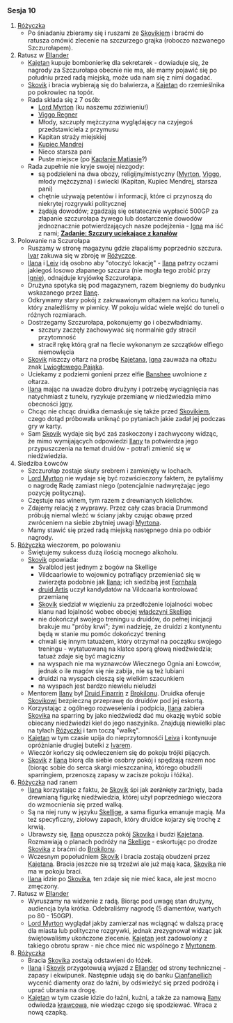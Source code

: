 ### Sesja 10
1. [Różyczka](#l_rozyczka)
    * Po śniadaniu zbieramy się i ruszami ze [Skovikiem](#p_skovik) i braćmi do ratusza omówić zlecenie na szczurzego grajka (roboczo nazwanego Szczurołapem).
2. Ratusz w [Ellander](#l_m_ellander)
    * [Kajetan](#g_kajetan) kupuje bombonierkę dla sekretarek - dowiaduje się, że nagrody za Szczurołapa obecnie nie ma, ale mamy pojawić się po południu przed radą miejską, może uda nam się z nimi dogadać.
    * [Skovik](#p_skovik) i bracia wybierają się do balwierza, a [Kajetan](#g_kajetan) do rzemieślnika po pokrowiec na topór.
    * Rada składa się z 7 osób:
        * [Lord Myrton](#p_lord_myrton) (ku naszemu zdziwieniu!)
        * [Viggo Regner](#p_viggo_regner)
        * Młody, szczupły mężczyzna wyglądający na czyjegoś przedstawiciela z przymusu
        * Kapitan straży miejskiej
        * [Kupiec Mandrej](#p_mandrej)
        * Nieco starsza pani
        * Puste miejsce (po [Kapłanie Matiasie](#p_kaplan_matias)?)
    * Rada zupełnie nie kryje swojej niezgody:
        * są podzieleni na dwa obozy, religijny/mistyczny ([Myrton](#p_lord_myrton), [Viggo](#p_viggo_regner), młody mężczyzna) i świecki (Kapitan, Kupiec Mendrej, starsza pani)
        * chętnie używają petentów i informacji, które ci przynoszą do niekrytej rozgrywki politycznej
        * żądają dowodów; zgadzają się ostatecznie wypłacić 500GP za złapanie szczurołapa żywego lub dostarczenie dowodów jednoznacznie potwierdzających nasze podejżenia - [Igna](#p_igna) ma iść z nami; **[Zadanie: Szczury uciekające z kanałów](#z_q6)**
3. Polowanie na Sczurołapa
    * Ruszamy w stronę magazynu gdzie złapaliśmy poprzednio szczura. [Ivar](#p_ivar) zakuwa się w zbroję w [Różyczce](#l_rozyczka).
    * [Ilana](#g_ilana) i [Leiv](#p_leiv) idą osobno aby "otoczyć lokację" - [Ilana](#g_ilana) patrzy oczami jakiegoś losowo złapanego szczura (nie mogła tego zrobić przy [Ignie](#p_igna)), odnajduje kryjówkę Szczurołapa.
    * Drużyna spotyka się pod magazynem, razem biegniemy do budynku wskazanego przez [Ilanę](#g_ilana).
    * Odkrywamy stary pokój z zakrwawionym ołtażem na końcu tunelu, który znaleźliśmy w piwnicy. W pokoju widać wiele wejść do tuneli o różnych rozmiarach.
    * Dostrzegamy Szczurołapa, pokonujemy go i obezwładniamy.
        * szczury zaczęły zachowywać się normalnie gdy stracił przytomność
        * stracił rękę którą grał na flecie wykonanym ze szczątków elfiego niemowlęcia
    * [Skovik](#p_skovik) niszczy ołtarz na prośbę [Kajetana](#g_kajetan), [Igna](#p_igna) zauważa na ołtażu znak [Lwiogłowego Pająka](#r_lwioglowy_pajak).
    * Uciekamy z podziemi gonieni przez elfie [Banshee](#b_banshee) uwolnione z ołtarza.
    * [Ilana](#g_ilana) mając na uwadze dobro drużyny i potrzebę wyciągnięcia nas natychmiast z tunelu, ryzykuje przemianę w niedźwiedzia mimo obecności [Igny](#p_igna). 
    * Chcąc nie chcąc druidka demaskuje się także przed [Skovikiem](#p_skovik), czego dotąd próbowała uniknąć po pytaniach jakie zadał jej podczas gry w karty.
    * Sam [Skovik](#p_skovik) wydaje się być zaś zaskoczony i zachwycony widząc, że mimo wymijających odpowiedzi [Ilany](#g_ilana) ta potwierdza jego przypuszczenia na temat druidów - potrafi zmienić się w niedźwiedzia.
4. Siedziba Łowców
    * Szczurołap zostaje skuty srebrem i zamknięty w lochach.
    * [Lord Myrton](#p_lord_myrton) nie wydaje się być rozwścieczony faktem, że pytaliśmy o nagrodę Radę zamiast niego (potencjalnie nadwyrężając jego pozycję polityczną).
    * Częstuje nas winem, tym razem z drewnianych kielichów.
    * Zdajemy relację z wyprawy. Przez cały czas bracia Drummond próbują niemal wleźć w ściany jakby czując obawę przed zwróceniem na siebie zbytniej uwagi [Myrtona](#p_lord_myrton).
    * Mamy stawić się przed radą miejską następnego dnia po odbiór nagrody.
5. [Różyczka](#l_rozyczka) wieczorem, po polowaniu
    * Świętujemy sukcess dużą ilością mocnego alkoholu.
    * [Skovik](#p_skovik) opowiada:
        * Svalblod jest jednym z bogów na Skellige
        * Vildcaarlowie to wojownicy potrafiący przemieniać się w zwierzęta podobnie jak [Ilana](#g_ilana); ich siedzibą jest [Fornhala](#l_fornhala)
        * [druid Artis](#p_druid_artis) uczył kandydatów na Vildcaarla kontrolować przemianę
        * [Skovik](#p_skovik) siedział w więzieniu za przedłożenie lojalności wobec klanu nad lojalność wobec obecjej [władczyni Skellige](#p_cerys)
        * nie dokończył swojego treningu u druidów, do pełnej inicjacji brakuje mu "próby krwi"; żywi nadzieję, że druidzi z kontynentu będą w stanie mu pomóc dokończyć trening
        * chwali się innym tatuażem, który otrzymał na początku swojego treningu - wytatuowaną na klatce sporą głową niedźwiedzia; tatuaż zdaje się być magiczny
        * na wyspach nie ma wyznawców Wiecznego Ognia ani Łowców, jednak o ile magów się nie zabija, nie są też lubiani
        * druidzi na wyspach cieszą się wielkim szacunkiem
        * na wyspach jest bardzo niewielu nieludzi
    * Mentorem [Ilany](#g_ilana) był [Druid Finarrin](#p_druid_finarrin) z [Brokilonu](#l_brokilon). Druidka oferuje [Skovikowi](#p_skovik) bezpieczną przeprawę do druidów pod jej eskortą.
    * Korzystając z ogólnego rozweselenia i podpicia, [Ilana](#g_ilana) zabiera [Skovika](#p_skovik) na sparring by jako niedźwiedź dać mu okazję wybić sobie obiecany niedźwiedzi kieł do jego naszyjnika. Znajdują niewielki plac na tyłach [Różyczki](#l_rozyczka) i tam toczą "walkę".
    * [Kajetan](#g_kajetan) w tym czasie upija do nieprzytomnośći [Leiva](#p_leiv) i kontynuuje opróżnianie drugiej butelki z [Ivarem](p_ivar).
    * Wieczór kończy się odwleczeniem się do pokoju trójki pijących. 
    * [Skovik](#p_skovik) z [Ilaną](#g_ilana) biorą dla siebie osobny pokój i spędzają razem noc (biorąc sobie do serca skargi mieszczanina, którego obudzili sparringiem, przenoszą zapasy w zacisze pokoju i łóżka).
6. [Różyczka](#l_rozyczka) nad ranem
    * [Ilana](#g_ilana) korzystając z faktu, że [Skovik](p_skovik) śpi jak ~~zerżnięty~~ zarżnięty, bada drewnianą figurkę niedźwiedzia, której użył poprzedniego wieczora do wzmocnienia się przed walką. 
    * Są na niej runy w języku [Skellige](#l_wyspy_skellige), a sama figurka emanuje magią. Ma też specyficzny, ziołowy zapach, który druidce kojarzy się trochę z krwią.
    * Ubrawszy się, [Ilana](#g_ilana) opuszcza pokój [Skovika](p_skovik) i budzi [Kajetana](#g_kajetan). Rozmawiają o planach podróży na [Skellige](#l_wyspy_skellige) - eskortując po drodze [Skovika](#p_skovik) z braćmi do [Brokilonu](#l_brokilon).
    * Wczesnym popołudniem [Skovik](#p_skovik) i bracia zostają obudzeni przez [Kajetana](#g_kajetan). Bracia jeszcze nie są trzeźwi ale już mają kaca, [Skovika](#p_skovik) nie ma w pokoju braci.
    * [Ilana](#g_ilana) idzie po [Skovika](#p_skovik), ten zdaje się nie mieć kaca, ale jest mocno zmęczony.
7. Ratusz w [Ellander](#l_m_ellander)
    * Wyruszamy na widzenie z radą. Biorąc pod uwagę stan drużyny, audiencja była krótka. Odebraliśmy nagrodę (5 diamentów, wartych po 80 - 150GP).
    * [Lord Myrton](#p_lord_myrton) wyglądał jakby zamierzał nas wciągnąć w dalszą pracę dla miasta lub polityczne rozgrywki, jednak zrezygnował widząc jak świętowaliśmy ukończone zlecenie. [Kajetan](#g_kajetan) jest zadowolony z takiego obrotu spraw - nie chce mieć nic wspólnego z [Myrtonem](#p_lord_myrton).
6. [Różyczka](#l_rozyczka)
    * Bracia [Skovika](#p_skovik) zostają odstawieni do łóżek.
    * [Ilana](#g_ilana) i [Skovik](#p_skovik) przygotowują wyjazd z [Ellander](#l_ellander) od strony technicznej - zapasy i ekwipunek. Następnie udają się do banku [Cianfanellich](#p_cianfanelli) wycenić diamenty oraz do łaźni, by odświeżyć się przed podróżą i uprać ubrania na drogę.
    * [Kajetan](#g_kajetan) w tym czasie idzie do łaźni, kuźni, a także za namową [Ilany](#g_ilana) odwiedza [krawcową](#p_eliza), nie wiedząc czego się spodziewać. Wraca z nową czapką.